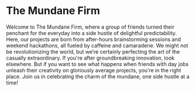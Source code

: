# The Mundane Firm

Welcome to The Mundane Firm, where a group of friends turned their penchant for the everyday into a side hustle of delightful predictability. Here, our projects are born from after-hours brainstorming sessions and weekend hackathons, all fueled by caffeine and camaraderie. We might not be revolutionizing the world, but we’re certainly perfecting the art of the casually extraordinary. If you're after groundbreaking innovation, look elsewhere. But if you want to see what happens when friends with day jobs unleash their creativity on gloriously average projects, you’re in the right place. Join us in celebrating the charm of the mundane, one side hustle at a time!
